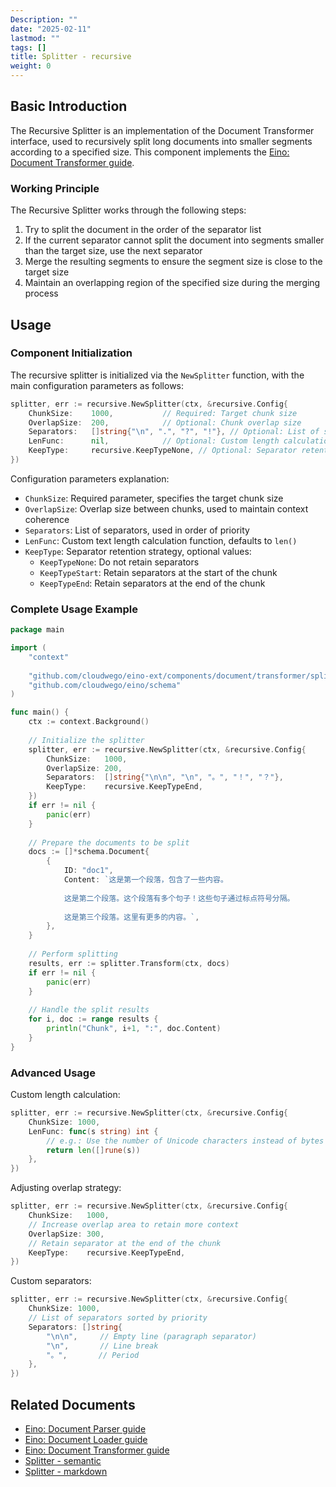 ```yaml
---
Description: ""
date: "2025-02-11"
lastmod: ""
tags: []
title: Splitter - recursive
weight: 0
---
```


## **Basic Introduction**

The Recursive Splitter is an implementation of the Document Transformer interface, used to recursively split long documents into smaller segments according to a specified size. This component implements the [Eino: Document Transformer guide](/docs/eino/core_modules/components/document_transformer_guide).

### **Working Principle**

The Recursive Splitter works through the following steps:

1. Try to split the document in the order of the separator list
2. If the current separator cannot split the document into segments smaller than the target size, use the next separator
3. Merge the resulting segments to ensure the segment size is close to the target size
4. Maintain an overlapping region of the specified size during the merging process

## **Usage**

### **Component Initialization**

The recursive splitter is initialized via the `NewSplitter` function, with the main configuration parameters as follows:

```go
splitter, err := recursive.NewSplitter(ctx, &recursive.Config{
    ChunkSize:    1000,           // Required: Target chunk size
    OverlapSize:  200,            // Optional: Chunk overlap size
    Separators:   []string{"\n", ".", "?", "!"}, // Optional: List of separators
    LenFunc:      nil,            // Optional: Custom length calculation function
    KeepType:     recursive.KeepTypeNone, // Optional: Separator retention strategy
})
```

Configuration parameters explanation:

- `ChunkSize`: Required parameter, specifies the target chunk size
- `OverlapSize`: Overlap size between chunks, used to maintain context coherence
- `Separators`: List of separators, used in order of priority
- `LenFunc`: Custom text length calculation function, defaults to `len()`
- `KeepType`: Separator retention strategy, optional values:
  - `KeepTypeNone`: Do not retain separators
  - `KeepTypeStart`: Retain separators at the start of the chunk
  - `KeepTypeEnd`: Retain separators at the end of the chunk

### **Complete Usage Example**

```go
package main

import (
    "context"
    
    "github.com/cloudwego/eino-ext/components/document/transformer/splitter/recursive"
    "github.com/cloudwego/eino/schema"
)

func main() {
    ctx := context.Background()
    
    // Initialize the splitter
    splitter, err := recursive.NewSplitter(ctx, &recursive.Config{
        ChunkSize:   1000,
        OverlapSize: 200,
        Separators:  []string{"\n\n", "\n", "。", "！", "？"},
        KeepType:    recursive.KeepTypeEnd,
    })
    if err != nil {
        panic(err)
    }
    
    // Prepare the documents to be split
    docs := []*schema.Document{
        {
            ID: "doc1",
            Content: `这是第一个段落，包含了一些内容。
            
            这是第二个段落。这个段落有多个句子！这些句子通过标点符号分隔。
            
            这是第三个段落。这里有更多的内容。`,
        },
    }
    
    // Perform splitting
    results, err := splitter.Transform(ctx, docs)
    if err != nil {
        panic(err)
    }
    
    // Handle the split results
    for i, doc := range results {
        println("Chunk", i+1, ":", doc.Content)
    }
}
```

### **Advanced Usage**

Custom length calculation:

```go
splitter, err := recursive.NewSplitter(ctx, &recursive.Config{
    ChunkSize: 1000,
    LenFunc: func(s string) int {
        // e.g.: Use the number of Unicode characters instead of bytes
        return len([]rune(s))
    },
})
```

Adjusting overlap strategy:

```go
splitter, err := recursive.NewSplitter(ctx, &recursive.Config{
    ChunkSize:   1000,
    // Increase overlap area to retain more context
    OverlapSize: 300,
    // Retain separator at the end of the chunk
    KeepType:    recursive.KeepTypeEnd,
})
```

Custom separators:

```go
splitter, err := recursive.NewSplitter(ctx, &recursive.Config{
    ChunkSize: 1000,
    // List of separators sorted by priority
    Separators: []string{
        "\n\n",     // Empty line (paragraph separator)
        "\n",       // Line break
        "。",       // Period
    },
})
```

## **Related Documents**

- [Eino: Document Parser guide](/docs/eino/core_modules/components/document_loader_guide/document_parser_interface_guide)
- [Eino: Document Loader guide](/docs/eino/core_modules/components/document_loader_guide)
- [Eino: Document Transformer guide](/docs/eino/core_modules/components/document_transformer_guide)
- [Splitter - semantic](/docs/eino/ecosystem_integration/document/splitter_semantic)
- [Splitter - markdown](/docs/eino/ecosystem_integration/document/splitter_markdown)
